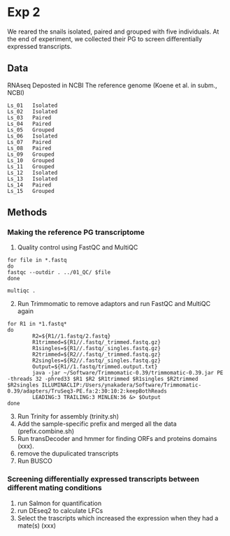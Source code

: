 # Exp 2
We reared the snails isolated, paired and grouped with five individuals. At the end of experiment, we collected their PG to screen differentially expressed transcripts.

## Data 
RNAseq Deposted in NCBI
The reference genome (Koene et al. in subm., NCBI)

```
Ls_01   Isolated
Ls_02   Isolated
Ls_03   Paired
Ls_04   Paired
Ls_05   Grouped
Ls_06   Isolated
Ls_07   Paired
Ls_08   Paired
Ls_09   Grouped
Ls_10   Grouped
Ls_11   Grouped
Ls_12   Isolated
Ls_13   Isolated
Ls_14   Paired
Ls_15   Grouped
```

## Methods 
### Making the reference PG transcriptome 
1. Quality control using FastQC and MultiQC
```
for file in *.fastq
do
fastqc --outdir . ../01_QC/ $file 
done

multiqc .
```

2. Run Trimmomatic to remove adaptors and run FastQC and MultiQC again 
```
for R1 in *1.fastq*
do
        R2=${R1//1.fastq/2.fastq}
        R1trimmed=${R1//.fastq/_trimmed.fastq.gz}
        R1singles=${R1//.fastq/_singles.fastq.gz}
        R2trimmed=${R2//.fastq/_trimmed.fastq.gz}
        R2singles=${R2//.fastq/_singles.fastq.gz}
        Output=${R1//1.fastq/trimmed.output.txt}
        java -jar ~/Software/Trimmomatic-0.39/trimmomatic-0.39.jar PE -threads 32 -phred33 $R1 $R2 $R1trimmed $R1singles $R2trimmed $R2singles ILLUMINACLIP:/Users/ynakadera/Software/Trimmomatic-0.39/adapters/TruSeq3-PE.fa:2:30:10:2:keepBothReads 
        LEADING:3 TRAILING:3 MINLEN:36 &> $Output
done 
```
3. Run Trinity for assembly (trinity.sh)
4. Add the sample-specific prefix and merged all the data (prefix.combine.sh)
5. Run transDecoder and hmmer for finding ORFs and proteins domains (xxx).
6. remove the dupulicated transcripts
7. Run BUSCO

### Screening differentially expressed transcripts between different mating conditions 
1. run Salmon for quantification
2. run DEseq2 to calculate LFCs
3. Select the trascripts which increased the expression when they had a mate(s) (xxx)
